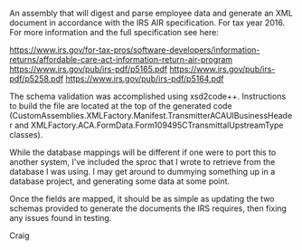 ﻿An assembly that will digest and parse employee data and generate an XML document in accordance with the IRS AIR 
specification. For tax year 2016.  For more information and the full specification see here:

https://www.irs.gov/for-tax-pros/software-developers/information-returns/affordable-care-act-information-return-air-program
https://www.irs.gov/pub/irs-pdf/p5165.pdf
https://www.irs.gov/pub/irs-pdf/p5258.pdf
https://www.irs.gov/pub/irs-pdf/p5164.pdf

The schema validation was accomplished using xsd2code++.  Instructions to build the file are located at the top of the 
generated code (CustomAssemblies.XMLFactory.Manifest.TransmitterACAUIBusinessHeader and XMLFactory.ACA.FormData.Form109495CTransmittalUpstreamType classes).

While the database mappings will be different if one were to port this to another system, I've included the sproc that 
I wrote to retrieve from the database I was using.  I may get around to dummying something up in a database project,
and generating some data at some point.

Once the fields are mapped, it should be as simple as updating the two schemas provided to generate the documents
the IRS requires, then fixing any issues found in testing.

Craig
